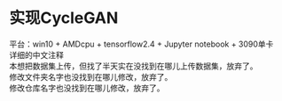 # 实现CycleGAN
平台：win10 + AMDcpu + tensorflow2.4 + Jupyter notebook + 3090单卡<br>
详细的中文注释<br>
本想把数据集上传，但找了半天实在没找到在哪儿上传数据集，放弃了。<br>
修改文件夹名字也没找到在哪儿修改，放弃了。<br>
修改仓库名字也没找到在哪儿修改，放弃了。
